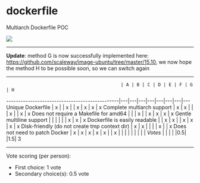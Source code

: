 # dockerfile
Multiarch Dockerfile POC

![](https://raw.githubusercontent.com/multiarch/dockerfile/master/logo.jpg)

---

**Update**: method G is now successfully implemented here: https://github.com/scaleway/image-ubuntu/tree/master/15.10, we now hope the method H to be possible soon, so we can switch again

---

                                               | A | B | C | D | E | F | G | H
-----------------------------------------------|---|---|---|---|---|---|---|---
Unique Dockerfile                              | x |   | x |   | x | x | x | x
Complete multiarch support                     | x | x |   |   | x |   | x | x
Does not require a Makefile for amd64          |   |   | x |   | x | x | x | x
Gentle multiline support                       |   |   |   |   |   | x | x | x
Dockerfile is easily readable                  |   | x | x |   | x | x | x | x
Disk-friendly (do not create tmp context dir)  | x | x |   |   |   | x |   | x
Does not need to patch Docker                  | x | x | x | x | x |   | x |
                                               |   |   |   |   |   |   |   |
*Votes*                                        |   |   |   |   |0.5|   |1.5| 3

---

Vote scoring (per person):
* First choice: 1 vote
* Secondary choice(s): 0.5 vote 
